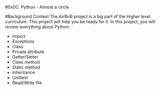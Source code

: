 #0x0C. Python - Almost a circle

#Background Context
The AirBnB project is a big part of the Higher level curriculum. This project will help you be ready for it.
In this project, you will review everything about Python:

- Import
- Exceptions
- Class
- Private attribute
- Getter/Setter
- Class method
- Static method
- Inheritance
- Unittest
- Read/Write file
